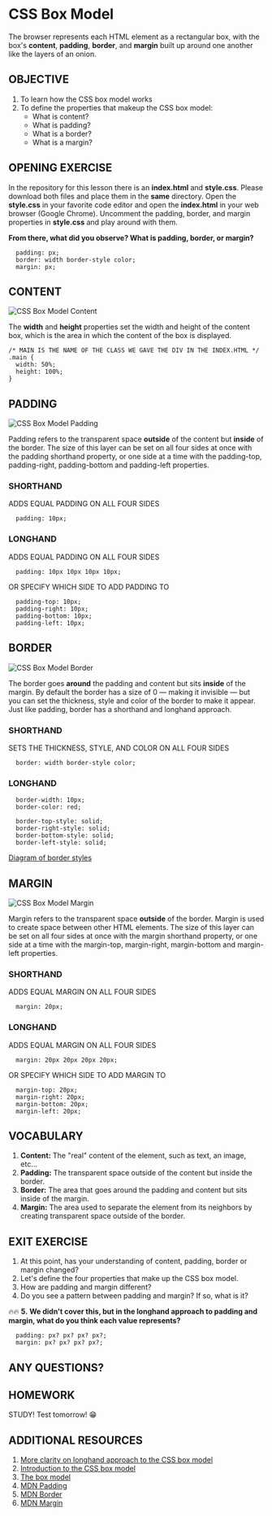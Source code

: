 # CSS Box Model

The browser represents each HTML element as a rectangular box, with the box's **content**, **padding**, **border**, and **margin** built up around one another like the layers of an onion.

## OBJECTIVE

1. To learn how the CSS box model works
2. To define the properties that makeup the CSS box model:
    * What is content?
    * What is padding?
    * What is a border?
    * What is a margin?

## OPENING EXERCISE

In the repository for this lesson there is an **index.html** and **style.css**. Please download both files and place them in the **same** directory. Open the **style.css** in your favorite code editor and open the **index.html** in your web browser (Google Chrome). Uncomment the padding, border, and margin properties in **style.css** and play around with them.

**From there, what did you observe? What is padding, border, or margin?**

```
  padding: px;
  border: width border-style color;
  margin: px;
```

## CONTENT
![CSS Box Model Content](./readme-assets/box-model1.gif)

The **width** and **height** properties set the width and height of the content box, which is the area in which the content of the box is displayed.

```
/* MAIN IS THE NAME OF THE CLASS WE GAVE THE DIV IN THE INDEX.HTML */
.main {
  width: 50%;
  height: 100%;
}
```

## PADDING
![CSS Box Model Padding](./readme-assets/css-padding.gif)

Padding refers to the transparent space **outside** of the content but **inside** of the border. The size of this layer can be set on all four sides at once with the padding shorthand property, or one side at a time with the padding-top, padding-right, padding-bottom and padding-left properties.

### SHORTHAND

ADDS EQUAL PADDING ON ALL FOUR SIDES
```
  padding: 10px;
```

### LONGHAND

ADDS EQUAL PADDING ON ALL FOUR SIDES
```
  padding: 10px 10px 10px 10px;
```

OR SPECIFY WHICH SIDE TO ADD PADDING TO

```
  padding-top: 10px;
  padding-right: 10px;
  padding-bottom: 10px;
  padding-left: 10px;
```

## BORDER
![CSS Box Model Border](./readme-assets/css-border.gif)

The border goes **around** the padding and content but sits **inside** of the margin. By default the border has a size of 0 — making it invisible — but you can set the thickness, style and color of the border to make it appear. Just like padding, border has a shorthand and longhand approach.

### SHORTHAND

SETS THE THICKNESS, STYLE, AND COLOR ON ALL FOUR SIDES
```
  border: width border-style color;
```

### LONGHAND

```
  border-width: 10px;
  border-color: red;

  border-top-style: solid;
  border-right-style: solid;
  border-bottom-style: solid;
  border-left-style: solid;
```

[Diagram of border styles](../blob/master/extras.md#this-diagram-shows-you-the-available-border-styles)

## MARGIN
![CSS Box Model Margin](./readme-assets/css-margin.gif)

Margin refers to the transparent space **outside** of the border. Margin is used to create space between other HTML elements. The size of this layer can be set on all four sides at once with the margin shorthand property, or one side at a time with the margin-top, margin-right, margin-bottom and margin-left properties.

### SHORTHAND

ADDS EQUAL MARGIN ON ALL FOUR SIDES
```
  margin: 20px;
```

### LONGHAND

ADDS EQUAL MARGIN ON ALL FOUR SIDES
```
  margin: 20px 20px 20px 20px;
```

OR SPECIFY WHICH SIDE TO ADD MARGIN TO

```
  margin-top: 20px;
  margin-right: 20px;
  margin-bottom: 20px;
  margin-left: 20px;
```

## VOCABULARY
1. **Content:** The "real" content of the element, such as text, an image, etc...
2. **Padding:** The transparent space outside of the content but inside the border.
3. **Border:** The area that goes around the padding and content but sits inside of the margin.
4. **Margin:** The area used to separate the element from its neighbors by creating transparent space outside of the border.

## EXIT EXERCISE

1. At this point, has your understanding of content, padding, border or margin changed?
2. Let's define the four properties that make up the CSS box model.
3. How are padding and margin different?
4. Do you see a pattern between padding and margin? If so, what is it?

🔥🔥 **5.** **We didn't cover this, but in the longhand approach to padding and margin, what do you think each value represents?**

```
  padding: px? px? px? px?;
  margin: px? px? px? px?;
``` 

## ANY QUESTIONS?

## HOMEWORK

STUDY! Test tomorrow! 😁

## ADDITIONAL RESOURCES
1. [More clarity on longhand approach to the CSS box model](../blob/master/extras.md#this-diagram-provides-more-clarity-on-the-longhand-approach-to-the-css-box-model)
2. [Introduction to the CSS box model](https://developer.mozilla.org/en-US/docs/Web/CSS/CSS_Box_Model/Introduction_to_the_CSS_box_model)
3. [The box model](https://developer.mozilla.org/en-US/docs/Learn/CSS/Introduction_to_CSS/Box_model)
4. [MDN Padding](https://developer.mozilla.org/en-US/docs/Web/CSS/padding)
5. [MDN Border](https://developer.mozilla.org/en-US/docs/Web/CSS/border)
6. [MDN Margin](https://developer.mozilla.org/en-US/docs/Web/CSS/margin)